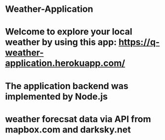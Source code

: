 # Weather-Application
# Welcome to explore your local weather by using this app: https://q-weather-application.herokuapp.com/

# The application backend was implemented by Node.js 
# weather forecsat data via API from mapbox.com and darksky.net


